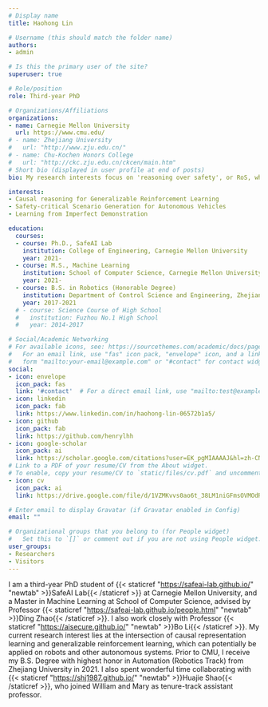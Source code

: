 ```yaml
---
# Display name
title: Haohong Lin

# Username (this should match the folder name)
authors:
- admin

# Is this the primary user of the site?
superuser: true

# Role/position
role: Third-year PhD

# Organizations/Affiliations
organizations:
- name: Carnegie Mellon University
  url: https://www.cmu.edu/
# - name: Zhejiang University
#   url: "http://www.zju.edu.cn/"
# - name: Chu-Kochen Honors College
#   url: "http://ckc.zju.edu.cn/ckcen/main.htm"
# Short bio (displayed in user profile at end of posts)
bio: My research interests focus on 'reasoning over safety', or RoS, which lies at the intersection of causal reasoning, state abstraction and trustworthy reinforcement learning. Specifically, I'm interested in their applications in critical scenarios like autonomous vehicles and robot manipulation. 

interests:
- Causal reasoning for Generalizable Reinforcement Learning
- Safety-critical Scenario Generation for Autonomous Vehicles
- Learning from Imperfect Demonstration

education:
  courses:
  - course: Ph.D., SafeAI Lab
    institution: College of Engineering, Carnegie Mellon University
    year: 2021-
  - course: M.S., Machine Learning
    institution: School of Computer Science, Carnegie Mellon University
    year: 2021-
  - course: B.S. in Robotics (Honorable Degree)
    institution: Department of Control Science and Engineering, Zhejiang University
    year: 2017-2021
  # - course: Science Course of High School
  #   institution: Fuzhou No.1 High School 
  #   year: 2014-2017

# Social/Academic Networking
# For available icons, see: https://sourcethemes.com/academic/docs/page-builder/#icons
#   For an email link, use "fas" icon pack, "envelope" icon, and a link in the
#   form "mailto:your-email@example.com" or "#contact" for contact widget.
social:
- icon: envelope
  icon_pack: fas
  link: '#contact'  # For a direct email link, use "mailto:test@example.org".
- icon: linkedin
  icon_pack: fab
  link: https://www.linkedin.com/in/haohong-lin-06572b1a5/
- icon: github
  icon_pack: fab
  link: https://github.com/henrylhh
- icon: google-scholar
  icon_pack: ai
  link: https://scholar.google.com/citations?user=EK_pgMIAAAAJ&hl=zh-CN&oi=ao
# Link to a PDF of your resume/CV from the About widget.
# To enable, copy your resume/CV to `static/files/cv.pdf` and uncomment the lines below.
- icon: cv
  icon_pack: ai
  link: https://drive.google.com/file/d/1VZMKvvs0ao6t_38LM1niGFmsOVMOdRYW/view?usp=sharing

# Enter email to display Gravatar (if Gravatar enabled in Config)
email: ""

# Organizational groups that you belong to (for People widget)
#   Set this to `[]` or comment out if you are not using People widget.
user_groups:
- Researchers
- Visitors
---
```

I am a third-year PhD student of {{< staticref "https://safeai-lab.github.io/" "newtab" >}}SafeAI Lab{{< /staticref >}} at Carnegie Mellon University, and a Master in Machine Learning at School of Computer Science, advised by Professor {{< staticref "https://safeai-lab.github.io/people.html" "newtab" >}}Ding Zhao{{< /staticref >}}. I also work closely with Professor {{< staticref "https://aisecure.github.io/" "newtab" >}}Bo Li{{< /staticref >}}. My current research interest lies at the intersection of causal representation learning and generalizable reinforcement learning, which can potentially be applied on robots and other autonomous systems. Prior to CMU, I receive my B.S. Degree with highest honor in Automation (Robotics Track) from Zhejiang University in 2021. I also spent wonderful time collaborating with {{< staticref "https://shj1987.github.io/" "newtab" >}}Huajie Shao{{< /staticref >}}, who joined William and Mary as tenure-track assistant professor. 

<!-- I was admitted to the CSST research program this summer at the University of California, Los Angeles (UCLA), which has been unfortunately suspended due to the outbreak of COVID-19.

I take an active part in Mathematical Modeling Competition. I received Finalist Prize (2% among 20,000+ teams) this year in Interdisciplinary Contest in Modeling (ICM). -->

<!-- I am applying for a Ph.D./MS program this fall. You may check in my {{< staticref "https://drive.google.com/file/d/1eolZzPNGJS-zb31B2uaAC3GMhQCTY-Pv/view?usp=sharing" "newtab" >}}CV{{< /staticref >}} for further information. -->
